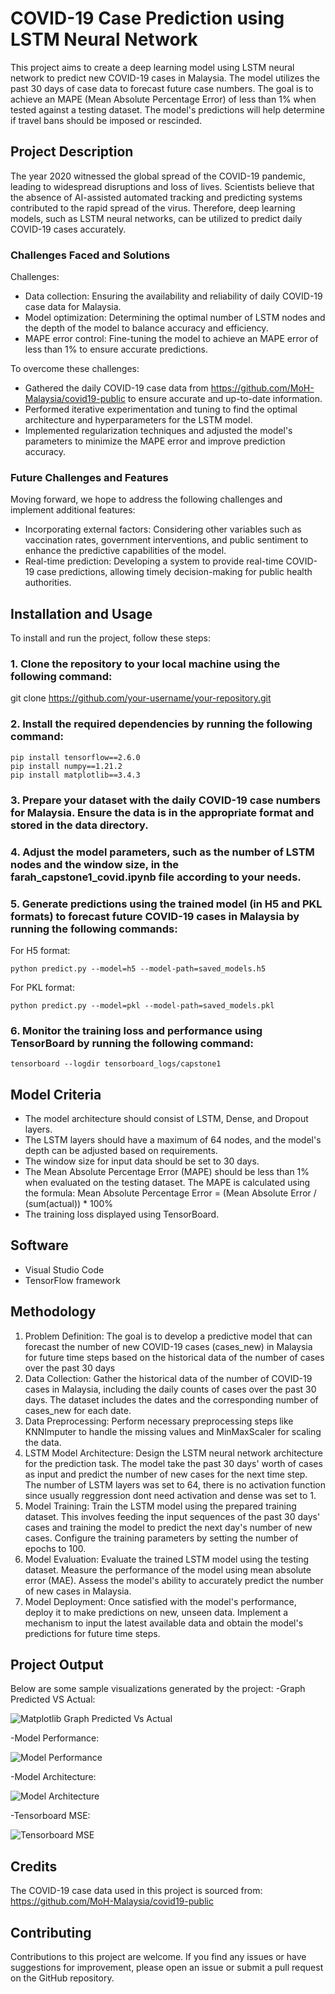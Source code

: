 # COVID-19 Case Prediction using LSTM Neural Network
This project aims to create a deep learning model using LSTM neural network to predict new COVID-19 cases in Malaysia. The model utilizes the past 30 days of case data to forecast future case numbers. The goal is to achieve an MAPE (Mean Absolute Percentage Error) of less than 1% when tested against a testing dataset. The model's predictions will help determine if travel bans should be imposed or rescinded.
## Project Description
The year 2020 witnessed the global spread of the COVID-19 pandemic, leading to widespread disruptions and loss of lives. Scientists believe that the absence of AI-assisted automated tracking and predicting systems contributed to the rapid spread of the virus. Therefore, deep learning models, such as LSTM neural networks, can be utilized to predict daily COVID-19 cases accurately.
### Challenges Faced and Solutions
Challenges:
- Data collection: Ensuring the availability and reliability of daily COVID-19 case data for Malaysia.
- Model optimization: Determining the optimal number of LSTM nodes and the depth of the model to balance accuracy and efficiency.
- MAPE error control: Fine-tuning the model to achieve an MAPE error of less than 1% to ensure accurate predictions.

To overcome these challenges:
- Gathered the daily COVID-19 case data from https://github.com/MoH-Malaysia/covid19-public to ensure accurate and up-to-date information.
- Performed iterative experimentation and tuning to find the optimal architecture and hyperparameters for the LSTM model.
- Implemented regularization techniques and adjusted the model's parameters to minimize the MAPE error and improve prediction accuracy.
### Future Challenges and Features
Moving forward, we hope to address the following challenges and implement additional features:
- Incorporating external factors: Considering other variables such as vaccination rates, government interventions, and public sentiment to enhance the predictive capabilities of the model.
- Real-time prediction: Developing a system to provide real-time COVID-19 case predictions, allowing timely decision-making for public health authorities.
## Installation and Usage
To install and run the project, follow these steps:
### 1. Clone the repository to your local machine using the following command:
git clone https://github.com/your-username/your-repository.git
### 2. Install the required dependencies by running the following command:
```shell
pip install tensorflow==2.6.0
pip install numpy==1.21.2
pip install matplotlib==3.4.3
```
### 3. Prepare your dataset with the daily COVID-19 case numbers for Malaysia. Ensure the data is in the appropriate format and stored in the data directory.
### 4. Adjust the model parameters, such as the number of LSTM nodes and the window size, in the farah_capstone1_covid.ipynb file according to your needs.
### 5. Generate predictions using the trained model (in H5 and PKL formats) to forecast future COVID-19 cases in Malaysia by running the following commands:
For H5 format:
```shell
python predict.py --model=h5 --model-path=saved_models.h5
```
For PKL format:
```shell
python predict.py --model=pkl --model-path=saved_models.pkl
```
### 6. Monitor the training loss and performance using TensorBoard by running the following command:
```shell
tensorboard --logdir tensorboard_logs/capstone1
```
## Model Criteria
- The model architecture should consist of LSTM, Dense, and Dropout layers.
- The LSTM layers should have a maximum of 64 nodes, and the model's depth can be adjusted based on requirements.
- The window size for input data should be set to 30 days.
- The Mean Absolute Percentage Error (MAPE) should be less than 1% when evaluated on the testing dataset. The MAPE is calculated using the formula:
  Mean Absolute Percentage Error = (Mean Absolute Error / (sum(actual)) * 100%
- The training loss displayed using TensorBoard.
## Software
- Visual Studio Code
- TensorFlow framework
## Methodology
1) Problem Definition: The goal is to develop a predictive model that can forecast the number of new COVID-19 cases (cases_new) in Malaysia for future time steps based on the historical data of the number of cases over the past 30 days
2) Data Collection: Gather the historical data of the number of COVID-19 cases in Malaysia, including the daily counts of cases over the past 30 days. The dataset includes the dates and the corresponding number of cases_new for each date.
3) Data Preprocessing: Perform necessary preprocessing steps like KNNImputer to handle the missing values and MinMaxScaler for scaling the data.
4) LSTM Model Architecture: Design the LSTM neural network architecture for the prediction task. The model take the past 30 days' worth of cases as input and predict the number of new cases for the next time step. The number of LSTM layers was set to 64, there is no activation function since usually reggression dont need activation and dense was set to 1.
5) Model Training: Train the LSTM model using the prepared training dataset. This involves feeding the input sequences of the past 30 days' cases and training the model to predict the next day's number of new cases. Configure the training parameters by setting the number of epochs to 100.
6) Model Evaluation: Evaluate the trained LSTM model using the testing dataset. Measure the performance of the model using  mean absolute error (MAE). Assess the model's ability to accurately predict the number of new cases in Malaysia.
7) Model Deployment: Once satisfied with the model's performance, deploy it to make predictions on new, unseen data. Implement a mechanism to input the latest available data and obtain the model's predictions for future time steps.
## Project Output
Below are some sample visualizations generated by the project:
-Graph Predicted VS Actual:

![Matplotlib Graph Predicted Vs Actual](farah-graph-predicted-vs-actual.png)

-Model Performance:

![Model Performance](farah-model-performance.png)

-Model Architecture:

![Model Architecture](farah-model-summary.png)

-Tensorboard MSE:

![Tensorboard MSE](farah-tensorboard-MSE.png)

## Credits
The COVID-19 case data used in this project is sourced from:
https://github.com/MoH-Malaysia/covid19-public
## Contributing
Contributions to this project are welcome. If you find any issues or have suggestions for improvement, please open an issue or submit a pull request on the GitHub repository.
